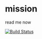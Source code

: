 # mission
read me now

[![Build Status](https://travis-ci.com/david02653/mission.svg?branch=master)](https://travis-ci.com/david02653/mission)

